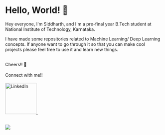 # Hello, World! 👋

Hey everyone, I'm Siddharth, and I'm a pre-final year B.Tech student at National Institute of Technology, Karnataka.
<br>

I have made some repositories related to Machine Learning/ Deep Learning concepts. If anyone want to go through it so that you can make cool projects please feel free to use it and learn new things.


<br>
Cheers!! 👊
<br>
<br>
Connect with me!!<br><br>

<a href="https://www.linkedin.com/in/siddharthct">
    <img alt="LinkedIn" src="https://content.linkedin.com/content/dam/me/business/en-us/amp/brand-site/v2/bg/LI-Logo.svg.original.svg" width="100" height="100">
</a> &ensp;

<br>
<br>

![](https://komarev.com/ghpvc/?username=Siddharth-ct&label=PROFILE+VIEWS&style=flat-square)


